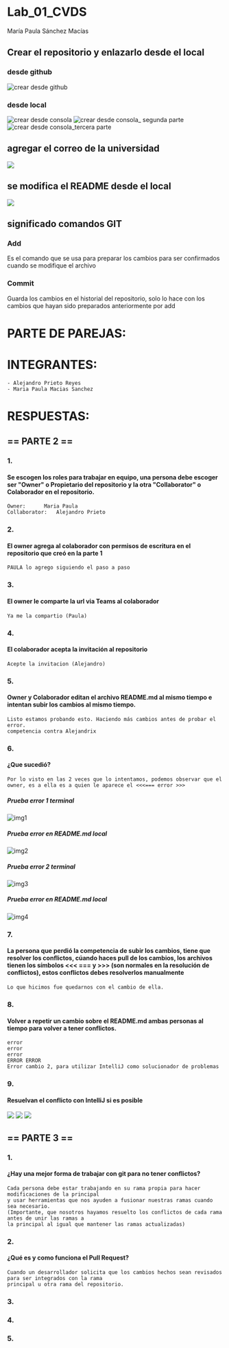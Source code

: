 # Lab_01_CVDS

María Paula Sánchez Macías

## Crear el repositorio y enlazarlo desde el local

### desde github
![crear desde github](https://github.com/hakki17/Lab_01_CVDS/blob/main/repositorio.png)

### desde local
![crear desde consola](https://github.com/hakki17/Lab_01_CVDS/blob/main/repositorioCodigo.png)
![crear desde consola_ segunda parte](https://github.com/hakki17/Lab_01_CVDS/blob/main/repositorioCodigo2.png)
![crear desde consola_tercera parte](https://github.com/hakki17/Lab_01_CVDS/blob/main/repositorioCodigo3.png)

## agregar el correo de la universidad
![](https://github.com/hakki17/Lab_01_CVDS/blob/main/codigoUni.png)

## se modifica el README desde el local
![](https://github.com/hakki17/Lab_01_CVDS/blob/main/modificarREADME.png)

## significado comandos GIT
### Add
Es el comando que se usa para preparar los cambios para ser confirmados cuando se modifique el archivo

### Commit
Guarda los cambios en el historial del repositorio, solo lo hace con los cambios que hayan sido preparados anteriormente por add


# PARTE DE PAREJAS:
# INTEGRANTES:
	- Alejandro Prieto Reyes
	- Maria Paula Macias Sanchez

# RESPUESTAS:

## == PARTE 2 ==
### 1.
####	Se escogen los roles para trabajar en equipo, una persona debe escoger ser "Owner" o Propietario del repositorio y la otra "Collaborator" o Colaborador en el repositorio.
	Owner:		Maria Paula
	Collaborator:	Alejandro Prieto

### 2.
####	El owner agrega al colaborador con permisos de escritura en el repositorio que creó en la parte 1
	PAULA lo agrego siguiendo el paso a paso
	

### 3.
####	El owner le comparte la url via Teams al colaborador
	Ya me la compartio (Paula)

### 4.
####	El colaborador acepta la invitación al repositorio
	Acepte la invitacion (Alejandro)

### 5.
####	Owner y Colaborador editan el archivo README.md al mismo tiempo e intentan subir los cambios al mismo tiempo.

	Listo estamos probando esto. Haciendo más cambios antes de probar el error.
	competencia contra Alejandrix     


### 6.
####	¿Que sucedió?
	Por lo visto en las 2 veces que lo intentamos, podemos observar que el owner, es a ella es a quien le aparece el <<<=== error >>>
	
##### 	Prueba error 1 terminal
![img1](https://github.com/hakki17/Lab_01_CVDS/blob/main/errorConjunto.png)

##### 	Prueba error en README.md local
![img2](https://github.com/hakki17/Lab_01_CVDS/blob/main/errorConjuntoBlocNotas.png)

##### 	Prueba error 2 terminal
![img3](https://github.com/hakki17/Lab_01_CVDS/blob/main/errorConjunto2.png)

##### 	Prueba error en README.md local
![img4](https://github.com/hakki17/Lab_01_CVDS/blob/main/errorConjuntoBlocNotas2.png)
 	

### 7.
####	La persona que perdió la competencia de subir los cambios, tiene que resolver los conflictos, cúando haces pull de los cambios, los archivos tienen los símbolos <<< === y >>> (son normales en la resolución de conflictos), estos conflictos debes resolverlos manualmente
 
	Lo que hicimos fue quedarnos con el cambio de ella. 

### 8.
####	Volver a repetir un cambio sobre el README.md ambas personas al tiempo para volver a tener conflictos.

	error
	error
	error
	ERROR ERROR
	Error cambio 2, para utilizar IntelliJ como solucionador de problemas

### 9.
####	Resuelvan el conflicto con IntelliJ si es posible
![](https://github.com/hakki17/Lab_01_CVDS/blob/main/dialogoIntelliJ.png)
![](https://github.com/hakki17/Lab_01_CVDS/blob/main/dialogoIntelliJ2.png)
![](https://github.com/hakki17/Lab_01_CVDS/blob/main/dialogoIntelliJ3Resuelto.png)


## == PARTE 3 ==
### 1.
####	¿Hay una mejor forma de trabajar con git para no tener conflictos?
	Cada persona debe estar trabajando en su rama propia para hacer modificaciones de la principal 
	y usar herramientas que nos ayuden a fusionar nuestras ramas cuando sea necesario. 
	(Importante, que nosotros hayamos resuelto los conflictos de cada rama antes de unir las ramas a 
	la principal al igual que mantener las ramas actualizadas)

### 2.
####	¿Qué es y como funciona el Pull Request?
	Cuando un desarrollador solicita que los cambios hechos sean revisados para ser integrados con la rama
	principal u otra rama del repositorio.

### 3.
####	

### 4.
####	

### 5.
####	


